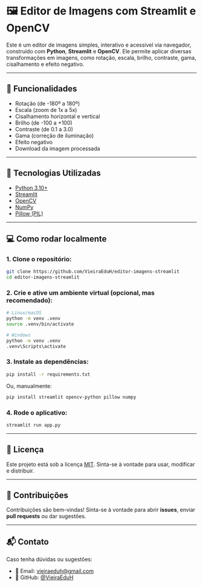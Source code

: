 # 🖼️ Editor de Imagens com Streamlit e OpenCV

Este é um editor de imagens simples, interativo e acessível via navegador, construído com **Python**, **Streamlit** e **OpenCV**. Ele permite aplicar diversas transformações em imagens, como rotação, escala, brilho, contraste, gama, cisalhamento e efeito negativo.

---

## 🚀 Funcionalidades

- Rotação (de -180º a 180º)
- Escala (zoom de 1x a 5x)
- Cisalhamento horizontal e vertical
- Brilho (de -100 a +100)
- Contraste (de 0.1 a 3.0)
- Gama (correção de iluminação)
- Efeito negativo
- Download da imagem processada

---

## 🧱 Tecnologias Utilizadas

- [Python 3.10+](https://www.python.org/)
- [Streamlit](https://streamlit.io/)
- [OpenCV](https://opencv.org/)
- [NumPy](https://numpy.org/)
- [Pillow (PIL)](https://python-pillow.org/)

---

## 💻 Como rodar localmente

### 1. Clone o repositório:

```bash
git clone https://github.com/VieiraEduH/editor-imagens-streamlit
cd editor-imagens-streamlit
```

### 2. Crie e ative um ambiente virtual (opcional, mas recomendado):

```bash
# Linux/macOS
python -m venv .venv
source .venv/bin/activate
```

```bash
# Windows
python -m venv .venv
.venv\Scripts\activate
```

### 3. Instale as dependências:

```bash
pip install -r requirements.txt
```

Ou, manualmente:

```bash
pip install streamlit opencv-python pillow numpy
```

### 4. Rode o aplicativo:

```bash
streamlit run app.py
```

---

## 📝 Licença

Este projeto está sob a licença [MIT](https://opensource.org/licenses/MIT). Sinta-se à vontade para usar, modificar e distribuir.

---

## 🤝 Contribuições

Contribuições são bem-vindas! Sinta-se à vontade para abrir **issues**, enviar **pull requests** ou dar sugestões.

---

## 📬 Contato

Caso tenha dúvidas ou sugestões:

- 📧 Email: vieiraeduh@gmail.com  
- 🐙 GitHub: [@VieiraEduH](https://github.com/VieiraEduH)